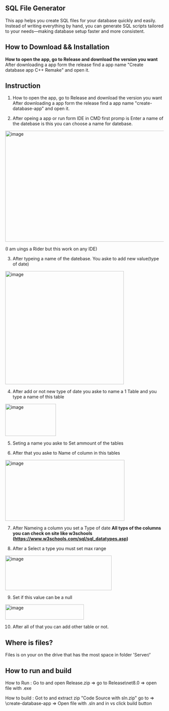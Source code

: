 ## SQL File Generator
This app helps you create SQL files for your database quickly and easily.
Instead of writing everything by hand, you can generate SQL scripts tailored to your needs—making database setup faster and more consistent.

## How to Download && Installation
<b>How to open the app, go to Release and download the version you want</b>
After downloading a app form the release find a app name "Create database app C++ Remake" and open it.

## Instruction
1. How to open the app, go to Release and download the version you want After downloading a app form the release find a app name "create-database-app" and open it.

2. After opeing a app or run form IDE in CMD first promp is Enter a name of the datebase is this you can choose a name for datebase.

<img width="1844" height="352" alt="image" src="https://github.com/user-attachments/assets/4fcbca99-b36b-48bf-9899-a816c2eadc94" />

(I am uings a Rider but this work on any IDE)

3. After typeing a name of the datebase. You aske to add new value(type of date)

<img width="377" height="359" alt="image" src="https://github.com/user-attachments/assets/96610e14-25c5-406e-a409-e71010268db3" />

4. After add or not new type of date you aske to name a 1 Table and you type a name of this table
<img width="161" height="102" alt="image" src="https://github.com/user-attachments/assets/ddfa0047-99e6-4ee2-ad46-36015d4e2544" />

5. Seting a name you aske to Set ammount of the tables

6. After that you aske to Name of column in this tables
<img width="379" height="193" alt="image" src="https://github.com/user-attachments/assets/d1b6dabc-67b2-467b-a25e-224b5e5a7189" />

7. After Nameing a column you set a Type of date 
<b> All typs of the columns you can check on site like w3schools (https://www.w3schools.com/sql/sql_datatypes.asp) </b>

8. After a Select a type you must set max range 
<img width="338" height="110" alt="image" src="https://github.com/user-attachments/assets/27b1dadc-ab51-4aa1-9fd7-dabe80b86a1b" />

9. Set if this value can be a null
<img width="250" height="48" alt="image" src="https://github.com/user-attachments/assets/645e6029-a676-414f-8e98-6ca8988dd3ed" />

10. After all of that you can add other table or not.
## Where is files?
Files is on your on the drive that has the most space in folder 'Server/'

## How to run and build
How to Run : Go to and open Release.zip => go to Release\net8.0 => open file with .exe

How to build : Got to and extract zip "Code Source with sln.zip" go to => \create-database-app => Open file with .sln and in vs click build button 
